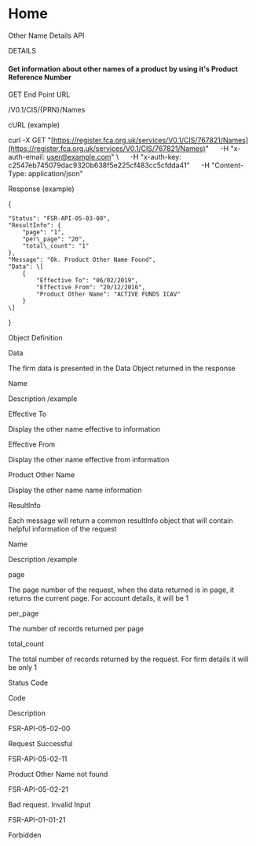 # Home

Other Name Details API

  

DETAILS

#### Get information about other names of a product by using it's Product Reference Number

  

GET End Point URL

/V0.1/CIS/{PRN}/Names

  

cURL (example)

  

curl -X GET "[https://register.fca.org.uk/services/V0.1/CIS/767821/Names](https://register.fca.org.uk/services/V0.1/CIS/767821/Names)" 
     -H "x-auth-email: [user@example.com](mailto:user@example.com)" \\
     -H "x-auth-key: c2547eb745079dac9320b638f5e225cf483cc5cfdda41" 
     -H "Content-Type: application/json"

  

Response (example)

  

{

    "Status": "FSR-API-05-03-00",
    "ResultInfo": {
        "page": "1",
        "per\_page": "20",
        "total\_count": "1"
    },
    "Message": "Ok. Product Other Name Found",
    "Data": \[
        {
            "Effective To": "06/02/2019",
            "Effective From": "20/12/2016",
            "Product Other Name": "ACTIVE FUNDS ICAV"
        }
    \]

}

  

Object Definition

  

Data

  

The firm data is presented in the Data Object returned in the response

Name

Description /example

Effective To

Display the other name effective to information

Effective From

Display the other name effective from information

Product Other Name

Display the other name name information

  

ResultInfo

  

Each message will return a common resultInfo object that will contain helpful information of the request

Name

Description /example

page

The page number of the request, when the data returned is in page, it returns the current page. For account details, it will be 1

per\_page

The number of records returned per page

total\_count

The total number of records returned by the request. For firm details it will be only 1

  

Status Code

  

Code

Description

FSR-API-05-02-00

Request Successful

FSR-API-05-02-11

Product Other Name not found

FSR-API-05-02-21

Bad request. Invalid Input

FSR-API-01-01-21

Forbidden